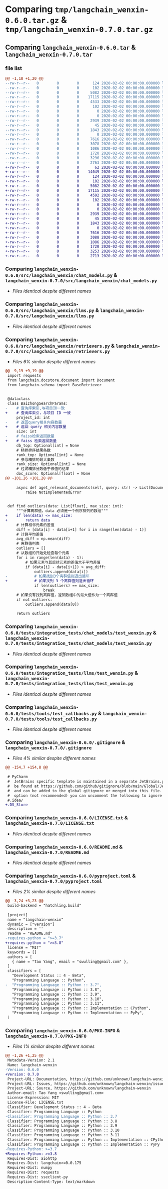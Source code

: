 # Comparing `tmp/langchain_wenxin-0.6.0.tar.gz` & `tmp/langchain_wenxin-0.7.0.tar.gz`

## Comparing `langchain_wenxin-0.6.0.tar` & `langchain_wenxin-0.7.0.tar`

### file list

```diff
@@ -1,18 +1,20 @@
--rw-r--r--   0        0        0      124 2020-02-02 00:00:00.000000 langchain_wenxin-0.6.0/src/langchain_wenxin/__about__.py
--rw-r--r--   0        0        0      102 2020-02-02 00:00:00.000000 langchain_wenxin-0.6.0/src/langchain_wenxin/__init__.py
--rw-r--r--   0        0        0     5082 2020-02-02 00:00:00.000000 langchain_wenxin-0.6.0/src/langchain_wenxin/chat_models.py
--rw-r--r--   0        0        0    17115 2020-02-02 00:00:00.000000 langchain_wenxin-0.6.0/src/langchain_wenxin/llms.py
--rw-r--r--   0        0        0     4533 2020-02-02 00:00:00.000000 langchain_wenxin-0.6.0/src/langchain_wenxin/retrievers.py
--rw-r--r--   0        0        0      102 2020-02-02 00:00:00.000000 langchain_wenxin-0.6.0/tests/__init__.py
--rw-r--r--   0        0        0        0 2020-02-02 00:00:00.000000 langchain_wenxin-0.6.0/tests/integration_tests/__init__.py
--rw-r--r--   0        0        0        0 2020-02-02 00:00:00.000000 langchain_wenxin-0.6.0/tests/integration_tests/chat_models/__init__.py
--rw-r--r--   0        0        0     2939 2020-02-02 00:00:00.000000 langchain_wenxin-0.6.0/tests/integration_tests/chat_models/test_wenxin.py
--rw-r--r--   0        0        0       45 2020-02-02 00:00:00.000000 langchain_wenxin-0.6.0/tests/integration_tests/llms/__init__.py
--rw-r--r--   0        0        0     1843 2020-02-02 00:00:00.000000 langchain_wenxin-0.6.0/tests/integration_tests/llms/test_wenxin.py
--rw-r--r--   0        0        0        0 2020-02-02 00:00:00.000000 langchain_wenxin-0.6.0/tests/tools/__init__.py
--rw-r--r--   0        0        0     7616 2020-02-02 00:00:00.000000 langchain_wenxin-0.6.0/tests/tools/test_callbacks.py
--rw-r--r--   0        0        0     3078 2020-02-02 00:00:00.000000 langchain_wenxin-0.6.0/.gitignore
--rw-r--r--   0        0        0     1086 2020-02-02 00:00:00.000000 langchain_wenxin-0.6.0/LICENSE.txt
--rw-r--r--   0        0        0     1720 2020-02-02 00:00:00.000000 langchain_wenxin-0.6.0/README.md
--rw-r--r--   0        0        0     3296 2020-02-02 00:00:00.000000 langchain_wenxin-0.6.0/pyproject.toml
--rw-r--r--   0        0        0     2763 2020-02-02 00:00:00.000000 langchain_wenxin-0.6.0/PKG-INFO
+-rw-r--r--   0        0        0       62 2020-02-02 00:00:00.000000 langchain_wenxin-0.7.0/.devcontainer/devcontainer.json
+-rw-r--r--   0        0        0    14049 2020-02-02 00:00:00.000000 langchain_wenxin-0.7.0/examples/Langchain_wenxin_retrieval_qa_compared.ipynb
+-rw-r--r--   0        0        0      124 2020-02-02 00:00:00.000000 langchain_wenxin-0.7.0/src/langchain_wenxin/__about__.py
+-rw-r--r--   0        0        0      102 2020-02-02 00:00:00.000000 langchain_wenxin-0.7.0/src/langchain_wenxin/__init__.py
+-rw-r--r--   0        0        0     5082 2020-02-02 00:00:00.000000 langchain_wenxin-0.7.0/src/langchain_wenxin/chat_models.py
+-rw-r--r--   0        0        0    17115 2020-02-02 00:00:00.000000 langchain_wenxin-0.7.0/src/langchain_wenxin/llms.py
+-rw-r--r--   0        0        0     4592 2020-02-02 00:00:00.000000 langchain_wenxin-0.7.0/src/langchain_wenxin/retrievers.py
+-rw-r--r--   0        0        0      102 2020-02-02 00:00:00.000000 langchain_wenxin-0.7.0/tests/__init__.py
+-rw-r--r--   0        0        0        0 2020-02-02 00:00:00.000000 langchain_wenxin-0.7.0/tests/integration_tests/__init__.py
+-rw-r--r--   0        0        0        0 2020-02-02 00:00:00.000000 langchain_wenxin-0.7.0/tests/integration_tests/chat_models/__init__.py
+-rw-r--r--   0        0        0     2939 2020-02-02 00:00:00.000000 langchain_wenxin-0.7.0/tests/integration_tests/chat_models/test_wenxin.py
+-rw-r--r--   0        0        0       45 2020-02-02 00:00:00.000000 langchain_wenxin-0.7.0/tests/integration_tests/llms/__init__.py
+-rw-r--r--   0        0        0     1843 2020-02-02 00:00:00.000000 langchain_wenxin-0.7.0/tests/integration_tests/llms/test_wenxin.py
+-rw-r--r--   0        0        0        0 2020-02-02 00:00:00.000000 langchain_wenxin-0.7.0/tests/tools/__init__.py
+-rw-r--r--   0        0        0     7616 2020-02-02 00:00:00.000000 langchain_wenxin-0.7.0/tests/tools/test_callbacks.py
+-rw-r--r--   0        0        0     3088 2020-02-02 00:00:00.000000 langchain_wenxin-0.7.0/.gitignore
+-rw-r--r--   0        0        0     1086 2020-02-02 00:00:00.000000 langchain_wenxin-0.7.0/LICENSE.txt
+-rw-r--r--   0        0        0     1720 2020-02-02 00:00:00.000000 langchain_wenxin-0.7.0/README.md
+-rw-r--r--   0        0        0     3253 2020-02-02 00:00:00.000000 langchain_wenxin-0.7.0/pyproject.toml
+-rw-r--r--   0        0        0     2713 2020-02-02 00:00:00.000000 langchain_wenxin-0.7.0/PKG-INFO
```

### Comparing `langchain_wenxin-0.6.0/src/langchain_wenxin/chat_models.py` & `langchain_wenxin-0.7.0/src/langchain_wenxin/chat_models.py`

 * *Files identical despite different names*

### Comparing `langchain_wenxin-0.6.0/src/langchain_wenxin/llms.py` & `langchain_wenxin-0.7.0/src/langchain_wenxin/llms.py`

 * *Files identical despite different names*

### Comparing `langchain_wenxin-0.6.0/src/langchain_wenxin/retrievers.py` & `langchain_wenxin-0.7.0/src/langchain_wenxin/retrievers.py`

 * *Files 6% similar despite different names*

```diff
@@ -9,19 +9,19 @@
 import requests
 from langchain.docstore.document import Document
 from langchain.schema import BaseRetriever
 
 
 @dataclass
 class BaizhongSearchParams:
-    # 查询库索引,与项目ID一致
+    # 查询库索引，与项目 ID 一致
     project_id: int
-    # 返回query相关内容数量
+    # 返回 query 相关内容数量
     size: int
-    # faiss检索返回数量
+    # faiss 检索返回数量
     db_top: Optional[int] = None
     # 精排排序结果条数
     rank_top: Optional[int] = None
     # 参与精排的最大条数
     rank_size: Optional[int] = None
     # 过滤精排分数低于该值的结果
     doc_score: Optional[float] = None
@@ -101,26 +101,28 @@
 
     async def aget_relevant_documents(self, query: str) -> List[Document]:
         raise NotImplementedError
 
 
 def find_outliers(data: List[float], max_size: int):
     """计算离群值，data 必须是一个倒序排列的数组"""
+    if len(data) <= max_size:
+        return data
     # 计算相邻元素的差值
     diff = [data[i] - data[i+1] for i in range(len(data) - 1)]
     # 计算平均差值
     avg_diff = np.mean(diff)
     # 离群值列表
     outliers = []
     # 从数组的开始处检查每个元素
     for i in range(len(data) - 1):
         # 如果元素与其后续元素的差值大于平均差值
         if (data[i] - data[i+1]) > avg_diff:
             outliers.append(data[i])
-            # 如果找到3个离群值则退出循环
+            # 如果找到 3 个离群值则退出循环
             if len(outliers) == max_size:
                 break
     # 如果没有找到离群值，返回数组中的最大值作为一个离群值
     if not outliers:
         outliers.append(data[0])
 
     return outliers
```

### Comparing `langchain_wenxin-0.6.0/tests/integration_tests/chat_models/test_wenxin.py` & `langchain_wenxin-0.7.0/tests/integration_tests/chat_models/test_wenxin.py`

 * *Files identical despite different names*

### Comparing `langchain_wenxin-0.6.0/tests/integration_tests/llms/test_wenxin.py` & `langchain_wenxin-0.7.0/tests/integration_tests/llms/test_wenxin.py`

 * *Files identical despite different names*

### Comparing `langchain_wenxin-0.6.0/tests/tools/test_callbacks.py` & `langchain_wenxin-0.7.0/tests/tools/test_callbacks.py`

 * *Files identical despite different names*

### Comparing `langchain_wenxin-0.6.0/.gitignore` & `langchain_wenxin-0.7.0/.gitignore`

 * *Files 4% similar despite different names*

```diff
@@ -154,7 +154,8 @@
 
 # PyCharm
 #  JetBrains specific template is maintained in a separate JetBrains.gitignore that can
 #  be found at https://github.com/github/gitignore/blob/main/Global/JetBrains.gitignore
 #  and can be added to the global gitignore or merged into this file.  For a more nuclear
 #  option (not recommended) you can uncomment the following to ignore the entire idea folder.
 #.idea/
+.DS_Store
```

### Comparing `langchain_wenxin-0.6.0/LICENSE.txt` & `langchain_wenxin-0.7.0/LICENSE.txt`

 * *Files identical despite different names*

### Comparing `langchain_wenxin-0.6.0/README.md` & `langchain_wenxin-0.7.0/README.md`

 * *Files identical despite different names*

### Comparing `langchain_wenxin-0.6.0/pyproject.toml` & `langchain_wenxin-0.7.0/pyproject.toml`

 * *Files 2% similar despite different names*

```diff
@@ -3,24 +3,23 @@
 build-backend = "hatchling.build"
 
 [project]
 name = "langchain-wenxin"
 dynamic = ["version"]
 description = ''
 readme = "README.md"
-requires-python = ">=3.7"
+requires-python = ">=3.8"
 license = "MIT"
 keywords = []
 authors = [
   { name = "Tao Yang", email = "swulling@gmail.com" },
 ]
 classifiers = [
   "Development Status :: 4 - Beta",
   "Programming Language :: Python",
-  "Programming Language :: Python :: 3.7",
   "Programming Language :: Python :: 3.8",
   "Programming Language :: Python :: 3.9",
   "Programming Language :: Python :: 3.10",
   "Programming Language :: Python :: 3.11",
   "Programming Language :: Python :: Implementation :: CPython",
   "Programming Language :: Python :: Implementation :: PyPy",
 ]
```

### Comparing `langchain_wenxin-0.6.0/PKG-INFO` & `langchain_wenxin-0.7.0/PKG-INFO`

 * *Files 1% similar despite different names*

```diff
@@ -1,26 +1,25 @@
 Metadata-Version: 2.1
 Name: langchain-wenxin
-Version: 0.6.0
+Version: 0.7.0
 Project-URL: Documentation, https://github.com/unknown/langchain-wenxin#readme
 Project-URL: Issues, https://github.com/unknown/langchain-wenxin/issues
 Project-URL: Source, https://github.com/unknown/langchain-wenxin
 Author-email: Tao Yang <swulling@gmail.com>
 License-Expression: MIT
 License-File: LICENSE.txt
 Classifier: Development Status :: 4 - Beta
 Classifier: Programming Language :: Python
-Classifier: Programming Language :: Python :: 3.7
 Classifier: Programming Language :: Python :: 3.8
 Classifier: Programming Language :: Python :: 3.9
 Classifier: Programming Language :: Python :: 3.10
 Classifier: Programming Language :: Python :: 3.11
 Classifier: Programming Language :: Python :: Implementation :: CPython
 Classifier: Programming Language :: Python :: Implementation :: PyPy
-Requires-Python: >=3.7
+Requires-Python: >=3.8
 Requires-Dist: aiohttp
 Requires-Dist: langchain>=0.0.175
 Requires-Dist: numpy
 Requires-Dist: requests
 Requires-Dist: sseclient-py
 Description-Content-Type: text/markdown
```

